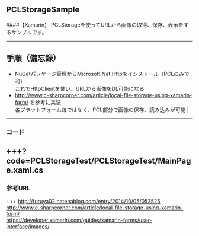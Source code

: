## PCLStorageSample
####【Xamarin】
PCLStorageを使ってURLから画像の取得、保存、表示をするサンプルです。

---

## 手順（備忘録）
- NuGetパッケージ管理からMicrosoft.Net.Httpをインストール（PCLのみで可）  
これでHttpClientを使い、URLから画像をDL可能になる
- http://www.c-sharpcorner.com/article/local-file-storage-using-xamarin-form/ を参考に実装  
各プラットフォーム毎ではなく、PCL部分で画像の保存、読み込みが可能 |
  
---

### コード
+++?code=PCLStorageTest/PCLStorageTest/MainPage.xaml.cs
---

### 参考URL

+++
http://furuya02.hatenablog.com/entry/2014/10/05/053525  
http://www.c-sharpcorner.com/article/local-file-storage-using-xamarin-form/  
https://developer.xamarin.com/guides/xamarin-forms/user-interface/images/

